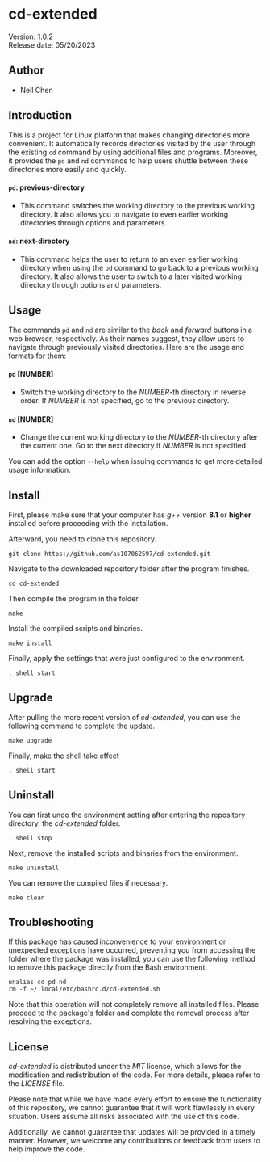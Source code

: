 # **cd-extended**
Version: 1.0.2\
Release date: 05/20/2023

## Author
- Neil Chen

## Introduction
This is a project for Linux platform that makes changing directories more convenient. It automatically records directories visited by the user through the existing ```cd``` command by using additional files and programs. Moreover, it provides the ```pd``` and ```nd``` commands to help users shuttle between these directories more easily and quickly.

#### **```pd```**: **previous-directory**
- This command switches the working directory to the previous working directory. It also allows you to navigate to even earlier working directories through options and parameters.

#### **```nd```**: **next-directory**
- This command helps the user to return to an even earlier working directory when using the ```pd``` command to go back to a previous working directory. It also allows the user to switch to a later visited working directory through options and parameters.

## Usage
The commands ```pd``` and ```nd``` are similar to the *back* and *forward* buttons in a web browser, respectively. As their names suggest, they allow users to navigate through previously visited directories. Here are the usage and formats for them:

#### ```pd``` [NUMBER]
- Switch the working directory to the *NUMBER*-th directory in reverse order. If *NUMBER* is not specified, go to the previous directory.

#### ```nd``` [NUMBER]
- Change the current working directory to the *NUMBER*-th directory after the current one. Go to the next directory if *NUMBER* is not specified.

You can add the option ```--help``` when issuing commands to get more detailed usage information.

## Install
First, please make sure that your computer has *g++* version **8.1** or **higher** installed before proceeding with the installation.

Afterward, you need to clone this repository.

    git clone https://github.com/as107062597/cd-extended.git

Navigate to the downloaded repository folder after the program finishes.

    cd cd-extended

Then compile the program in the folder.

    make

Install the compiled scripts and binaries.

    make install

Finally, apply the settings that were just configured to the environment.

    . shell start

## Upgrade
After pulling the more recent version of *cd-extended*, you can use the following command to complete the update.

    make upgrade

Finally, make the shell take effect

    . shell start

## Uninstall
You can first undo the environment setting after entering the repository directory, the *cd-extended* folder.

    . shell stop

Next, remove the installed scripts and binaries from the environment.

    make uninstall

You can remove the compiled files if necessary.

    make clean

## Troubleshooting
If this package has caused inconvenience to your environment or unexpected exceptions have occurred, preventing you from accessing the folder where the package was installed, you can use the following method to remove this package directly from the Bash environment.

    unalias cd pd nd
    rm -f ~/.local/etc/bashrc.d/cd-extended.sh

Note that this operation will not completely remove all installed files. Please proceed to the package's folder and complete the removal process after resolving the exceptions.

## License
*cd-extended* is distributed under the *MIT* license, which allows for the modification and redistribution of the code. For more details, please refer to the *LICENSE* file.

Please note that while we have made every effort to ensure the functionality of this repository, we cannot guarantee that it will work flawlessly in every situation. Users assume all risks associated with the use of this code.

Additionally, we cannot guarantee that updates will be provided in a timely manner. However, we welcome any contributions or feedback from users to help improve the code.
